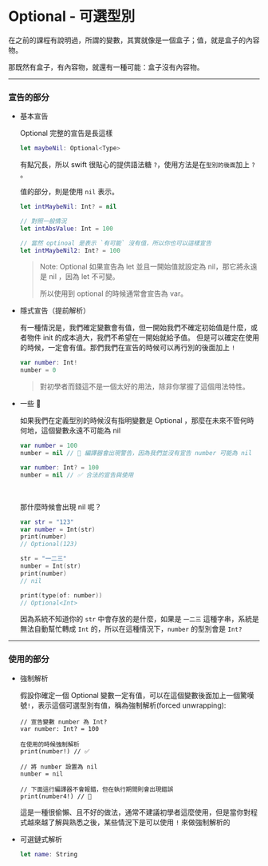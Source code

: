 # Optional - 可選型別

在之前的課程有說明過，所謂的變數，其實就像是一個盒子；值，就是盒子的內容物。

那既然有盒子，有內容物，就還有一種可能：盒子沒有內容物。

---

### 宣告的部分

* 基本宣告

    Optional 完整的宣告是長這樣

    ```swift
    let maybeNil: Optional<Type>
    ```

    有點冗長，所以 swift 很貼心的提供語法糖 `?`，使用方法是在`型別的後面`加上 `?` 。

    值的部分，則是使用 `nil` 表示。

    ```swift
    let intMaybeNil: Int? = nil

    // 對照一般情況
    let intAbsValue: Int = 100

    // 當然 optinoal 是表示 `有可能` 沒有值，所以你也可以這樣宣告
    let intMaybeNil2: Int? = 100
    ```

    > Note: Optional 如果宣告為 let 並且一開始值就設定為 nil，那它將永遠是 nil ，因為 let 不可變。
    >
    > 所以使用到 optional 的時候通常會宣告為 var。

* 隱式宣告（提前解析）

    有一種情況是，我們確定變數會有值，但一開始我們不確定初始值是什麼，或者物件 init 的成本過大，我們不希望在一開始就給予值。
    但是可以確定在使用的時候，一定會有值。那們我們在宣告的時候可以再行別的後面加上 `!`

    ```Swift
    var number: Int!
    number = 0
    ```
    > 對初學者而錢這不是一個太好的用法，除非你掌握了這個用法特性。

* 一些 🌰

    如果我們在定義型別的時候沒有指明變數是 Optional ，那麼在未來不管何時何地，這個變數永遠不可能為 nil

    ```swift
    var number = 100
    number = nil // 🚫 編譯器會出現警告，因為我們並沒有宣告 number 可能為 nil

    var number: Int? = 100
    number = nil // ✅ 合法的宣告與使用
    ```
    <br > 

    那什麼時候會出現 nil 呢？

    ```Swift
    var str = "123"
    var number = Int(str)
    print(number)
    // Optional(123)

    str = "一二三"
    number = Int(str)
    print(number)
    // nil

    print(type(of: number))
    // Optional<Int>
    ```

    因為系統不知道你的 `str` 中會存放的是什麼，如果是 `一二三` 這種字串，系統是無法自動幫忙轉成 `Int` 的，所以在這種情況下，`number` 的型別會是 `Int?`

---
### 使用的部分

* 強制解析

    假設你確定一個 Optional 變數一定有值，可以在這個變數後面加上一個驚嘆號`!`，表示這個可選型別有值，稱為強制解析(forced unwrapping):
    ```siwft
    // 宣告變數 number 為 Int?
    var number: Int? = 100

    在使用的時候強制解析
    print(number!) // ✅

    // 將 number 設置為 nil
    number = nil

    // 下面這行編譯器不會報錯，但在執行期間則會出現錯誤
    print(number4!) // 🚫
    ```
    這是一種很偷懶、且不好的做法，通常不建議初學者這麼使用，但是當你對程式越來越了解與熟悉之後，某些情況下是可以使用 `!` 來做強制解析的

* 可選鏈式解析

    ```swift
    let name: String
    ```